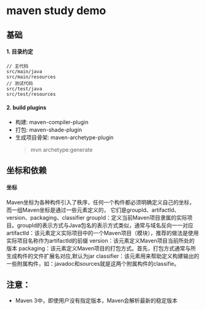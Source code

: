 # maven study demo

## 基础

#### 1. 目录约定
````
// 主代码
src/main/java
src/main/resources
// 测试代码
src/test/java
src/test/resources
````

#### 2. build plugins

* 构建: maven-compiler-plugin
* 打包: maven-shade-plugin
* 生成项目骨架: maven-archetype-plugin 
    > mvn archetype:generate

## 坐标和依赖
#### 坐标
Maven坐标为各种构件引入了秩序，任何一个构件都必须明确定义自己的坐标，而一组Maven坐标是通过一些元素定义的，
它们是groupId、artifactId、version、packaging、classifier
groupId：定义当前Maven项目隶属的实际项目。groupId的表示方式与Java包名的表示方式类似，通常与域名反向一一对应
artifactId：该元素定义实际项目中的一个Maven项目（模块），推荐的做法是使用实际项目名称作为artifactId的前缀
version：该元素定义Maven项目当前所处的版本
packaging：该元素定义Maven项目的打包方式。首先，打包方式通常与所生成构件的文件扩展名对应,默认为jar
classifier：该元素用来帮助定义构建输出的一些附属构件，如：javadoc和sources就是这两个附属构件的classifie。

## 注意：
* Maven 3中，即使用户没有指定版本，Maven会解析最新的稳定版本